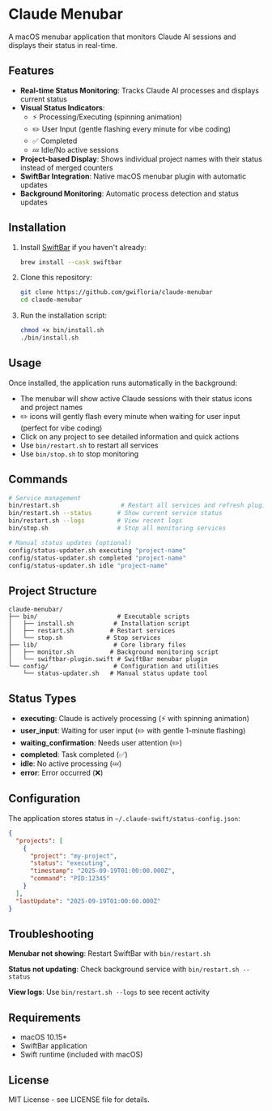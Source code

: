 # Claude Menubar

A macOS menubar application that monitors Claude AI sessions and displays their status in real-time.

## Features

- **Real-time Status Monitoring**: Tracks Claude AI processes and displays current status
- **Visual Status Indicators**:
  - ⚡️ Processing/Executing (spinning animation)
  - ✏️ User Input (gentle flashing every minute for vibe coding)
  - ✅ Completed
  - 💤 Idle/No active sessions
- **Project-based Display**: Shows individual project names with their status instead of merged counters
- **SwiftBar Integration**: Native macOS menubar plugin with automatic updates
- **Background Monitoring**: Automatic process detection and status updates

## Installation

1. Install [SwiftBar](https://swiftbar.app/) if you haven't already:

   ```bash
   brew install --cask swiftbar
   ```

2. Clone this repository:

   ```bash
   git clone https://github.com/gwifloria/claude-menubar
   cd claude-menubar
   ```

3. Run the installation script:
   ```bash
   chmod +x bin/install.sh
   ./bin/install.sh
   ```

## Usage

Once installed, the application runs automatically in the background:

- The menubar will show active Claude sessions with their status icons and project names
- ✏️ icons will gently flash every minute when waiting for user input (perfect for vibe coding)
- Click on any project to see detailed information and quick actions
- Use `bin/restart.sh` to restart all services
- Use `bin/stop.sh` to stop monitoring

## Commands

```bash
# Service management
bin/restart.sh                 # Restart all services and refresh plugin
bin/restart.sh --status       # Show current service status
bin/restart.sh --logs         # View recent logs
bin/stop.sh                   # Stop all monitoring services

# Manual status updates (optional)
config/status-updater.sh executing "project-name"
config/status-updater.sh completed "project-name"
config/status-updater.sh idle "project-name"
```

## Project Structure

```
claude-menubar/
├── bin/                      # Executable scripts
│   ├── install.sh           # Installation script
│   ├── restart.sh          # Restart services
│   └── stop.sh            # Stop services
├── lib/                     # Core library files
│   ├── monitor.sh          # Background monitoring script
│   └── swiftbar-plugin.swift # SwiftBar menubar plugin
└── config/                  # Configuration and utilities
    └── status-updater.sh   # Manual status update tool
```

## Status Types

- **executing**: Claude is actively processing (⚡️ with spinning animation)
- **user_input**: Waiting for user input (✏️ with gentle 1-minute flashing)
- **waiting_confirmation**: Needs user attention (✏️)
- **completed**: Task completed (✅)
- **idle**: No active processing (💤)
- **error**: Error occurred (❌)

## Configuration

The application stores status in `~/.claude-swift/status-config.json`:

```json
{
  "projects": [
    {
      "project": "my-project",
      "status": "executing",
      "timestamp": "2025-09-19T01:00:00.000Z",
      "command": "PID:12345"
    }
  ],
  "lastUpdate": "2025-09-19T01:00:00.000Z"
}
```

## Troubleshooting

**Menubar not showing**: Restart SwiftBar with `bin/restart.sh`

**Status not updating**: Check background service with `bin/restart.sh --status`

**View logs**: Use `bin/restart.sh --logs` to see recent activity

## Requirements

- macOS 10.15+
- SwiftBar application
- Swift runtime (included with macOS)

## License

MIT License - see LICENSE file for details.
